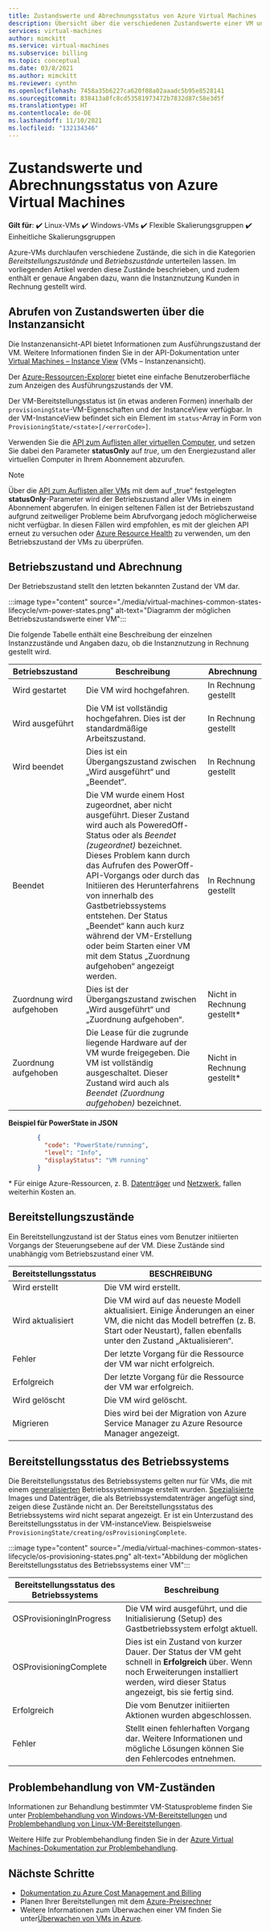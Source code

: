 ```yaml
---
title: Zustandswerte und Abrechnungsstatus von Azure Virtual Machines
description: Übersicht über die verschiedenen Zustandswerte einer VM und den Zeitpunkt der Abrechnung für Benutzer.
services: virtual-machines
author: mimckitt
ms.service: virtual-machines
ms.subservice: billing
ms.topic: conceptual
ms.date: 03/8/2021
ms.author: mimckitt
ms.reviewer: cynthn
ms.openlocfilehash: 7458a35b6227ca620f08a02aaadc5b95e8528141
ms.sourcegitcommit: 838413a8fc8cd53581973472b7832d87c58e3d5f
ms.translationtype: HT
ms.contentlocale: de-DE
ms.lasthandoff: 11/10/2021
ms.locfileid: "132134346"
---
```

# <a name="states-and-billing-status-of-azure-virtual-machines"></a>Zustandswerte und Abrechnungsstatus von Azure Virtual Machines

**Gilt für**: :heavy_check_mark: Linux-VMs :heavy_check_mark: Windows-VMs :heavy_check_mark: Flexible Skalierungsgruppen :heavy_check_mark: Einheitliche Skalierungsgruppen

Azure-VMs durchlaufen verschiedene Zustände, die sich in die Kategorien *Bereitstellungszustände* und *Betriebszustände* unterteilen lassen. Im vorliegenden Artikel werden diese Zustände beschrieben, und zudem enthält er genaue Angaben dazu, wann die Instanznutzung Kunden in Rechnung gestellt wird. 

## <a name="get-states-using-instance-view"></a>Abrufen von Zustandswerten über die Instanzansicht

Die Instanzenansicht-API bietet Informationen zum Ausführungszustand der VM. Weitere Informationen finden Sie in der API-Dokumentation unter [Virtual Machines – Instance View](/rest/api/compute/virtualmachines/instanceview) (VMs – Instanzenansicht).

Der [Azure-Ressourcen-Explorer](https://resources.azure.com/) bietet eine einfache Benutzeroberfläche zum Anzeigen des Ausführungszustands der VM.

Der VM-Bereitstellungsstatus ist (in etwas anderen Formen) innerhalb der `provisioningState`-VM-Eigenschaften und der InstanceView verfügbar. In der VM-InstanceView befindet sich ein Element im `status`-Array in Form von `ProvisioningState/<state>[/<errorCode>]`.

Verwenden Sie die [API zum Auflisten aller virtuellen Computer](/rest/api/compute/virtualmachines/listall), und setzen Sie dabei den Parameter **statusOnly** auf *true*, um den Energiezustand aller virtuellen Computer in Ihrem Abonnement abzurufen.

> [!NOTE]
> Über die [API zum Auflisten aller VMs](/rest/api/compute/virtualmachines/listall) mit dem auf „true“ festgelegten **statusOnly**-Parameter wird der Betriebszustand aller VMs in einem Abonnement abgerufen. In einigen seltenen Fällen ist der Betriebszustand aufgrund zeitweiliger Probleme beim Abrufvorgang jedoch möglicherweise nicht verfügbar. In diesen Fällen wird empfohlen, es mit der gleichen API erneut zu versuchen oder [Azure Resource Health](../service-health/resource-health-overview.md) zu verwenden, um den Betriebszustand der VMs zu überprüfen.
 
## <a name="power-states-and-billing"></a>Betriebszustand und Abrechnung

Der Betriebszustand stellt den letzten bekannten Zustand der VM dar.

:::image type="content" source="./media/virtual-machines-common-states-lifecycle/vm-power-states.png" alt-text="Diagramm der möglichen Betriebszustandswerte einer VM":::

Die folgende Tabelle enthält eine Beschreibung der einzelnen Instanzzustände und Angaben dazu, ob die Instanznutzung in Rechnung gestellt wird.

| Betriebszustand | Beschreibung | Abrechnung |  
|---|---|---|
| Wird gestartet| Die VM wird hochgefahren. | In Rechnung gestellt | 
| Wird ausgeführt | Die VM ist vollständig hochgefahren. Dies ist der standardmäßige Arbeitszustand. | In Rechnung gestellt | 
| Wird beendet | Dies ist ein Übergangszustand zwischen „Wird ausgeführt“ und „Beendet“. | In Rechnung gestellt| 
|Beendet | Die VM wurde einem Host zugeordnet, aber nicht ausgeführt. Dieser Zustand wird auch als PoweredOff-Status oder als *Beendet (zugeordnet)* bezeichnet. Dieses Problem kann durch das Aufrufen des PowerOff-API-Vorgangs oder durch das Initiieren des Herunterfahrens von innerhalb des Gastbetriebssystems entstehen. Der Status „Beendet“ kann auch kurz während der VM-Erstellung oder beim Starten einer VM mit dem Status „Zuordnung aufgehoben“ angezeigt werden.  | In Rechnung gestellt | 
| Zuordnung wird aufgehoben | Dies ist der Übergangszustand zwischen „Wird ausgeführt“ und „Zuordnung aufgehoben“. | Nicht in Rechnung gestellt* | 
| Zuordnung aufgehoben | Die Lease für die zugrunde liegende Hardware auf der VM wurde freigegeben. Die VM ist vollständig ausgeschaltet. Dieser Zustand wird auch als *Beendet (Zuordnung aufgehoben)* bezeichnet. | Nicht in Rechnung gestellt* | 


**Beispiel für PowerState in JSON**

```json
        {
          "code": "PowerState/running",
          "level": "Info",
          "displayStatus": "VM running"
        }
```

&#42; Für einige Azure-Ressourcen, z. B. [Datenträger](https://azure.microsoft.com/pricing/details/managed-disks) und [Netzwerk](https://azure.microsoft.com/pricing/details/bandwidth/), fallen weiterhin Kosten an.


## <a name="provisioning-states"></a>Bereitstellungszustände

Ein Bereitstellungzustand ist der Status eines vom Benutzer initiierten Vorgangs der Steuerungsebene auf der VM. Diese Zustände sind unabhängig vom Betriebszustand einer VM.

| Bereitstellungsstatus | BESCHREIBUNG |
|---|---|
| Wird erstellt | Die VM wird erstellt. |
| Wird aktualisiert | Die VM wird auf das neueste Modell aktualisiert. Einige Änderungen an einer VM, die nicht das Modell betreffen (z. B. Start oder Neustart), fallen ebenfalls unter den Zustand „Aktualisieren“. |
| Fehler | Der letzte Vorgang für die Ressource der VM war nicht erfolgreich. | 
| Erfolgreich | Der letzte Vorgang für die Ressource der VM war erfolgreich. | 
| Wird gelöscht | Die VM wird gelöscht. | 
| Migrieren | Dies wird bei der Migration von Azure Service Manager zu Azure Resource Manager angezeigt. | 

## <a name="os-provisioning-states"></a>Bereitstellungsstatus des Betriebssystems
Die Bereitstellungsstatus des Betriebssystems gelten nur für VMs, die mit einem [generalisierten](./linux/imaging.md#generalized-images) Betriebssystemimage erstellt wurden. [Spezialisierte](./linux/imaging.md#specialized-images) Images und Datenträger, die als Betriebssystemdatenträger angefügt sind, zeigen diese Zustände nicht an. Der Bereitstellungsstatus des Betriebssystems wird nicht separat angezeigt. Er ist ein Unterzustand des Bereitstellungsstatus in der VM-instanceView. Beispielsweise `ProvisioningState/creating/osProvisioningComplete`.

:::image type="content" source="./media/virtual-machines-common-states-lifecycle/os-provisioning-states.png" alt-text="Abbildung der möglichen Bereitstellungsstatus des Betriebssystems einer VM":::

| Bereitstellungsstatus des Betriebssystems | Beschreibung | 
|---|---|
| OSProvisioningInProgress | Die VM wird ausgeführt, und die Initialisierung (Setup) des Gastbetriebssystem erfolgt aktuell. |
| OSProvisioningComplete | Dies ist ein Zustand von kurzer Dauer. Der Status der VM geht schnell in **Erfolgreich** über. Wenn noch Erweiterungen installiert werden, wird dieser Status angezeigt, bis sie fertig sind. |
| Erfolgreich | Die vom Benutzer initiierten Aktionen wurden abgeschlossen. | 
| Fehler | Stellt einen fehlerhaften Vorgang dar. Weitere Informationen und mögliche Lösungen können Sie den Fehlercodes entnehmen. | 

## <a name="troubleshooting-vm-states"></a>Problembehandlung von VM-Zuständen

Informationen zur Behandlung bestimmter VM-Statusprobleme finden Sie unter [Problembehandlung von Windows-VM-Bereitstellungen](https://docs.microsoft.com/troubleshoot/azure/virtual-machines/troubleshoot-deployment-new-vm-windows) und [Problembehandlung von Linux-VM-Bereitstellungen](https://docs.microsoft.com/troubleshoot/azure/virtual-machines/troubleshoot-deployment-new-vm-linux).

Weitere Hilfe zur Problembehandlung finden Sie in der [Azure Virtual Machines-Dokumentation zur Problembehandlung](https://docs.microsoft.com/troubleshoot/azure/virtual-machines/welcome-virtual-machines).


## <a name="next-steps"></a>Nächste Schritte
- [Dokumentation zu Azure Cost Management and Billing](../cost-management-billing/index.yml)
- Planen Ihrer Bereitstellungen mit dem [Azure-Preisrechner](https://azure.microsoft.com/pricing/calculator/)
- Weitere Informationen zum Überwachen einer VM finden Sie unter[Überwachen von VMs in Azure](../azure-monitor/vm/monitor-vm-azure.md).
